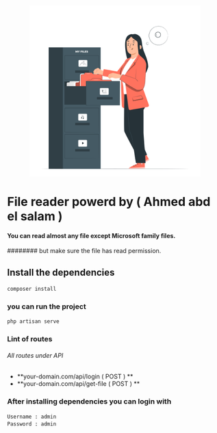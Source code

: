 <p align="center"><a href="https://laravel.com" target="_blank"><img src="./public/img.svg" width="400"></a></p>

# File reader powerd by ( Ahmed abd el salam )

####  You can read almost any file except Microsoft family files.
######## but make sure the file has read permission.
## Install the dependencies

```bash
composer install
```

### you can run the project

```bash
php artisan serve
```

### Lint of routes
###### All routes under API
- **your-domain.com/api/login ( POST ) **
- **your-domain.com/api/get-file ( POST ) **


### After installing dependencies you can login with

```bash
Username : admin
Password : admin
```
